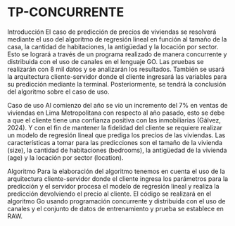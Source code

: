 # TP-CONCURRENTE

Introducción
El caso de predicción de precios de viviendas se resolverá mediante el uso del algoritmo de regresión lineal en función al tamaño de la casa, la cantidad de habitaciones, la antigüedad y la locación por sector. Esto se logrará a través de un programa realizado de manera concurrente y distribuida con el uso de canales en el lenguaje GO. Las pruebas se realizarán con 8 mil datos y se analizarán los resultados. También se usará la arquitectura cliente-servidor donde el cliente ingresará las variables para su predicción mediante la terminal. Posteriormente, se tendrá la conclusión del algoritmo sobre el caso de uso.

Caso de uso
Al comienzo del año se vio un incremento del 7% en ventas de viviendas en Lima Metropolitana con respecto al año pasado, esto se debe a que el cliente tiene una confianza positiva con las inmobiliarias (Gálvez, 2024). Y con el fin de mantener la fidelidad del cliente se requiere realizar un modelo de regresión lineal que prediga los precios de las viviendas. Las características a tomar para las predicciones son el tamaño de la vivienda (size), la cantidad de habitaciones (bedrooms), la antigüedad de la vivienda (age) y la locación por sector (location).

Algoritmo
Para la elaboración del algoritmo tenemos en cuenta el uso de la arquitectura cliente-servidor donde el cliente ingresa los parámetros para la predicción y el servidor procesa el modelo de regresión lineal y realiza la predicción devolviendo el precio al cliente.
El código se realizará en el algoritmo Go usando programación concurrente y distribuida con el uso de canales y el conjunto de datos de entrenamiento y prueba se establece en RAW.
